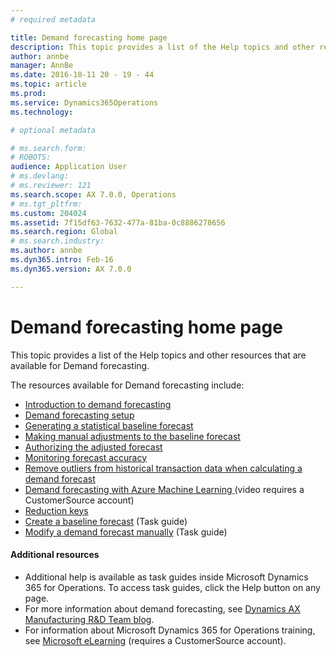 ```yaml
---
# required metadata

title: Demand forecasting home page
description: This topic provides a list of the Help topics and other resources that are available for Demand forecasting.
author: annbe
manager: AnnBe
ms.date: 2016-10-11 20 - 19 - 44
ms.topic: article
ms.prod: 
ms.service: Dynamics365Operations
ms.technology: 

# optional metadata

# ms.search.form: 
# ROBOTS: 
audience: Application User
# ms.devlang: 
# ms.reviewer: 121
ms.search.scope: AX 7.0.0, Operations
# ms.tgt_pltfrm: 
ms.custom: 204024
ms.assetid: 7f15df63-7632-477a-81ba-0c8886278656
ms.search.region: Global
# ms.search.industry: 
ms.author: annbe
ms.dyn365.intro: Feb-16
ms.dyn365.version: AX 7.0.0

---
```


# Demand forecasting home page

This topic provides a list of the Help topics and other resources that are available for Demand forecasting.

The resources available for Demand forecasting include:

-   [Introduction to demand forecasting](introduction-demand-forecasting.md)
-   [Demand forecasting setup](demand-forecasting-setup.md)
-   [Generating a statistical baseline forecast](generate-statistical-baseline-forecast.md)
-   [Making manual adjustments to the baseline forecast](manual-adjustments-baseline-forecast.md)
-   [Authorizing the adjusted forecast](authorize-adjusted-forecast.md)
-   [Monitoring forecast accuracy](monitor-forecast-accuracy.md)
-   [Remove outliers from historical transaction data when calculating a demand forecast](remove-historical-outliers-calculating-demand-forecast.md)
-   [Demand forecasting with Azure Machine Learning ](https://mbs.microsoft.com/customersource/northamerica/AX/learning/presentations/DynamicsTechnicalConference16)(video requires a CustomerSource account)
-   [Reduction keys](reduction-keys.md)
-   [Create a baseline forecast](http://ax.help.dynamics.com/en/wiki/develop-baseline-forecast/) (Task guide)
-   [Modify a demand forecast manually](http://ax.help.dynamics.com/en/wiki/modify-a-demand-forecast-manually/) (Task guide)

#### Additional resources

-   Additional help is available as task guides inside Microsoft Dynamics 365 for Operations. To access task guides, click the Help button on any page.
-   For more information about demand forecasting, see [Dynamics AX Manufacturing R&D Team blog](https://blogs.msdn.microsoft.com/axmfg/).
-   For information about Microsoft Dynamics 365 for Operations training, see [Microsoft eLearning](https://mbspartner.microsoft.com/AX/LearningPlans) (requires a CustomerSource account).


